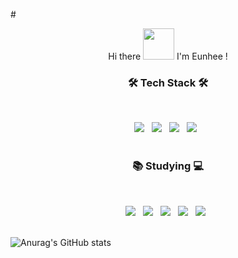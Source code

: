 #<center> 
 Hi there <img src=https://user-images.githubusercontent.com/97451725/151696858-6cba7286-d396-4a3f-a074-fca32dbd3835.gif width="50" height="50" />
 I'm Eunhee !
 </center>



<!--
**space086/space086** is a ✨ _special_ ✨ repository because its `README.md` (this file) appears on your GitHub profile.

Here are some ideas to get you started:

- 🔭 I’m currently working on ...
- 🌱 I’m currently learning ...
- 👯 I’m looking to collaborate on ...
- 🤔 I’m looking for help with ...
- 💬 Ask me about ...
- 📫 How to reach me: ...
- 😄 Pronouns: ...
- ⚡ Fun fact: ...
-->
<h3 align="center"><b>🛠 Tech Stack 🛠</b></h3>
</br>
<p align="center">
<img src="https://img.shields.io/badge/HTML5-E34F26?style=flat-square&logo=HTML5&logoColor=white"/></a> &nbsp
<img src="https://img.shields.io/badge/CSS3-1572B6?style=flat-square&logo=CSS3&logoColor=white"/></a> &nbsp
<img src="https://img.shields.io/badge/JavaScript-F7DF1E?style=flat-square&logo=JavaScript&logoColor=white"/></a> &nbsp
<img src="https://img.shields.io/badge/jQuery-0769AD?style=flat-square&logo=jQuery&logoColor=white"/></a> &nbsp


</br>
</br>
<h3 align="center"><b>📚 Studying 💻</b></h3>
</br>
<p align="center">
<img src="https://img.shields.io/badge/TypeScript-3178C6?style=flat-square&logo=TypeScript&logoColor=white"/></a> &nbsp
<img src="https://img.shields.io/badge/React-61DAFB?style=flat-square&logo=React&logoColor=white"/></a> &nbsp
<img src="https://img.shields.io/badge/Sass-CC6699?style=flat-square&logo=Sass&logoColor=white"/></a> &nbsp
<img src="https://img.shields.io/badge/Bootstrap-7952B3?style=flat-square&logo=Bootstrap&logoColor=white"/></a> &nbsp
<img src="https://img.shields.io/badge/Vue.js-4FC08D?style=flat-square&logo=Vue.js&logoColor=white"/></a> &nbsp
</br>
</br>


![Anurag's GitHub stats](https://github-readme-stats.vercel.app/api?username=space086&show_icons=true&theme=radical)
